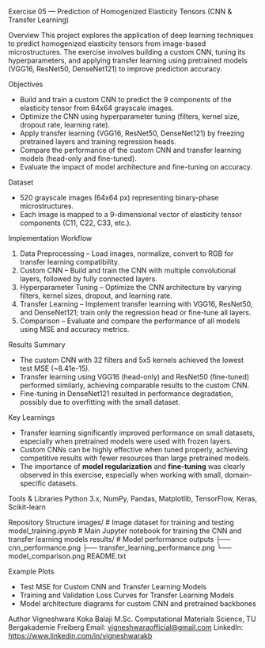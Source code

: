 Exercise 05 — Prediction of Homogenized Elasticity Tensors (CNN & Transfer Learning)

Overview
This project explores the application of deep learning techniques to predict homogenized elasticity tensors from 
image-based microstructures. The exercise involves building a custom CNN, tuning its hyperparameters, and 
applying transfer learning using pretrained models (VGG16, ResNet50, DenseNet121) to improve prediction accuracy.

Objectives
- Build and train a custom CNN to predict the 9 components of the elasticity tensor from 64x64 grayscale images.
- Optimize the CNN using hyperparameter tuning (filters, kernel size, dropout rate, learning rate).
- Apply transfer learning (VGG16, ResNet50, DenseNet121) by freezing pretrained layers and training regression heads.
- Compare the performance of the custom CNN and transfer learning models (head-only and fine-tuned).
- Evaluate the impact of model architecture and fine-tuning on accuracy.

Dataset
- 520 grayscale images (64x64 px) representing binary-phase microstructures.
- Each image is mapped to a 9-dimensional vector of elasticity tensor components (C11, C22, C33, etc.).

Implementation Workflow
1. Data Preprocessing – Load images, normalize, convert to RGB for transfer learning compatibility.
2. Custom CNN – Build and train the CNN with multiple convolutional layers, followed by fully connected layers.
3. Hyperparameter Tuning – Optimize the CNN architecture by varying filters, kernel sizes, dropout, and learning rate.
4. Transfer Learning – Implement transfer learning with VGG16, ResNet50, and DenseNet121; train only the regression head or fine-tune all layers.
5. Comparison – Evaluate and compare the performance of all models using MSE and accuracy metrics.

Results Summary
- The custom CNN with 32 filters and 5x5 kernels achieved the lowest test MSE (~8.41e-15).
- Transfer learning using VGG16 (head-only) and ResNet50 (fine-tuned) performed similarly, achieving comparable results to the custom CNN.
- Fine-tuning in DenseNet121 resulted in performance degradation, possibly due to overfitting with the small dataset.

Key Learnings
- Transfer learning significantly improved performance on small datasets, especially when pretrained models were used with frozen layers.
- Custom CNNs can be highly effective when tuned properly, achieving competitive results with fewer resources than large pretrained models.
- The importance of **model regularization** and **fine-tuning** was clearly observed in this exercise, especially when working with small, domain-specific datasets.

Tools & Libraries
Python 3.x, NumPy, Pandas, Matplotlib, TensorFlow, Keras, Scikit-learn

Repository Structure
images/                         # Image dataset for training and testing
model_training.ipynb            # Main Jupyter notebook for training the CNN and transfer learning models
results/                        # Model performance outputs
  ├── cnn_performance.png
  ├── transfer_learning_performance.png
  └── model_comparison.png
README.txt

Example Plots
- Test MSE for Custom CNN and Transfer Learning Models
- Training and Validation Loss Curves for Transfer Learning Models
- Model architecture diagrams for custom CNN and pretrained backbones

Author
Vigneshwara Koka Balaji
M.Sc. Computational Materials Science, TU Bergakademie Freiberg
Email: vigneshwaraofficial@gmail.com
LinkedIn: https://www.linkedin.com/in/vigneshwarakb
